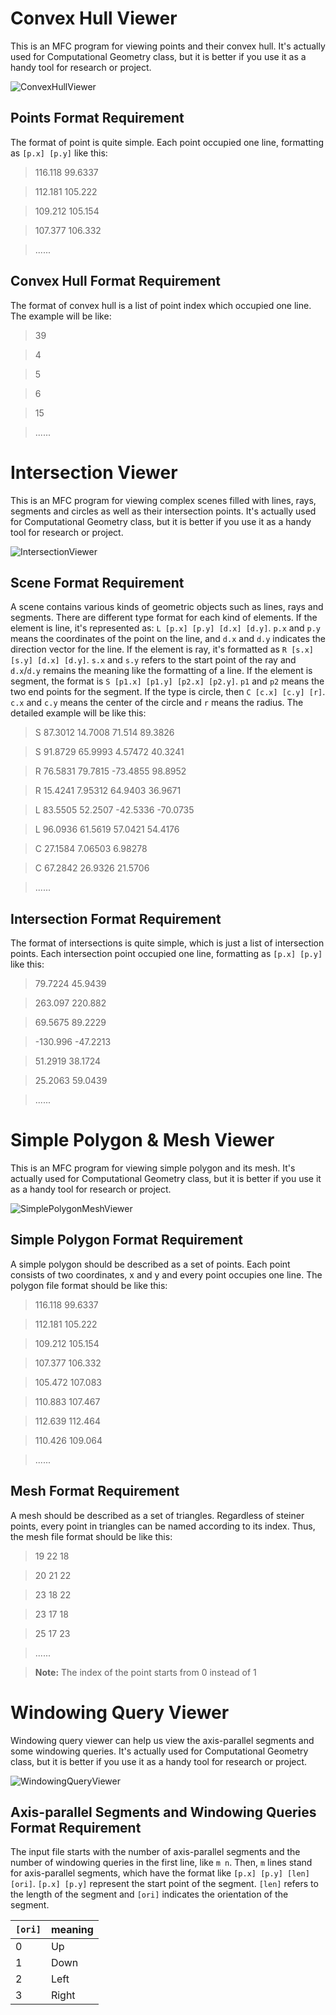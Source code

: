 Convex Hull Viewer
===============================
This is an MFC program for viewing points and their convex hull. It's actually used for Computational Geometry class, but it is better if you use it as a handy tool for research or project.

![ConvexHullViewer](/images/convex_hull_viewer.PNG)

Points Format Requirement
------------------
The format of point is quite simple. Each point occupied one line, formatting as `[p.x] [p.y]` like this:

> 116.118 99.6337

> 112.181 105.222

> 109.212 105.154

> 107.377 106.332

> ......

Convex Hull Format Requirement
------------------
The format of convex hull is a list of point index which occupied one line. The example will be like:

> 39

> 4

> 5

> 6

> 15

> ......

Intersection Viewer
===============================

This is an MFC program for viewing complex scenes filled with lines, rays, segments and circles as well as their intersection points. It's actually used for Computational Geometry class, but it is better if you use it as a handy tool for research or project.

![IntersectionViewer](/images/intersection_viewer.PNG)

Scene Format Requirement
------------------
A scene contains various kinds of geometric objects such as lines, rays and segments. There are different type format for each kind of elements. If the element is line, it's represented as: `L [p.x] [p.y] [d.x] [d.y]`.  `p.x` and `p.y` means the coordinates of the point on the line, and `d.x` and `d.y` indicates the direction vector for the line. If the element is ray, it's formatted as `R [s.x] [s.y] [d.x] [d.y]`. `s.x` and `s.y` refers to the start point of the ray and `d.x`/`d.y` remains the meaning like the formatting of a line. If the element is segment, the format is `S [p1.x] [p1.y] [p2.x] [p2.y]`. `p1` and `p2` means the two end points for the segment. If the type is circle, then `C [c.x] [c.y] [r]`. `c.x` and `c.y` means the center of the circle and `r` means the radius. The detailed example will be like this:

> S 87.3012 14.7008 71.514 89.3826

> S 91.8729 65.9993 4.57472 40.3241

> R 76.5831 79.7815 -73.4855 98.8952

> R 15.4241 7.95312 64.9403 36.9671

> L 83.5505 52.2507 -42.5336 -70.0735

> L 96.0936 61.5619 57.0421 54.4176

> C 27.1584 7.06503 6.98278

> C 67.2842 26.9326 21.5706

> ......

Intersection Format Requirement
------------------
The format of intersections is quite simple, which is just a list of intersection points. Each intersection point occupied one line, formatting as `[p.x] [p.y]` like this:

> 79.7224 45.9439

> 263.097 220.882

> 69.5675 89.2229

> -130.996 -47.2213

> 51.2919 38.1724

> 25.2063 59.0439

> ......

Simple Polygon & Mesh Viewer
===============================

This is an MFC program for viewing simple polygon and its mesh. It's actually used for Computational Geometry class, but it is better if you use it as a handy tool for research or project.

![SimplePolygonMeshViewer](/images/simple_polygon_mesh_viewer.PNG)

Simple Polygon Format Requirement
------------------
A simple polygon should be described as a set of points. Each point consists of two coordinates, x and y and every point occupies one line. The polygon file format should be like this:
> 116.118 99.6337

> 112.181 105.222

> 109.212 105.154

> 107.377 106.332

> 105.472 107.083

> 110.883 107.467

> 112.639 112.464

> 110.426 109.064

> ......

Mesh Format Requirement
------------------
A mesh should be described as a set of triangles. Regardless of steiner points, every point in triangles can be named according to its index. Thus, the mesh file format should be like this:
> 19 22 18

> 20 21 22

> 23 18 22

> 23 17 18

> 25 17 23

> ......

> **Note:** The index of the point starts from 0 instead of 1

Windowing Query Viewer
===============================
Windowing query viewer can help us view the axis-parallel segments and some windowing queries. It's actually used for Computational Geometry class, but it is better if you use it as a handy tool for research or project.

![WindowingQueryViewer](/images/windowing_query_viewer.PNG)

Axis-parallel Segments and Windowing Queries Format Requirement
--------------------------
The input file starts with the number of axis-parallel segments and the number of windowing queries in the first line, like `m n`. Then, `m` lines stand for axis-parallel segments, which have the format like `[p.x] [p.y] [len] [ori]`. `[p.x] [p.y]` represent the start point of the segment. `[len]` refers to the length of the segment and `[ori]` indicates the orientation of the segment.

`[ori]` | meaning
--------|---------
0| Up
1| Down
2| Left
3| Right
